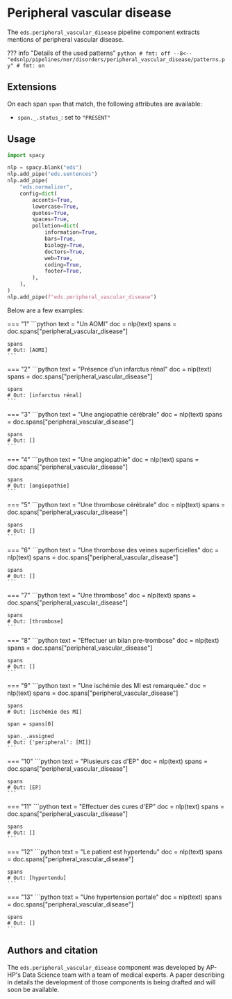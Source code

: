 # Peripheral vascular disease

The `eds.peripheral_vascular_disease` pipeline component extracts mentions of peripheral vascular disease.

??? info "Details of the used patterns"
    <!-- no-check -->
    ```python
    # fmt: off
    --8<-- "edsnlp/pipelines/ner/disorders/peripheral_vascular_disease/patterns.py"
    # fmt: on
    ```

## Extensions

On each span `span` that match, the following attributes are available:

- `span._.status_`: set to `"PRESENT"`

## Usage


```python
import spacy

nlp = spacy.blank("eds")
nlp.add_pipe("eds.sentences")
nlp.add_pipe(
    "eds.normalizer",
    config=dict(
        accents=True,
        lowercase=True,
        quotes=True,
        spaces=True,
        pollution=dict(
            information=True,
            bars=True,
            biology=True,
            doctors=True,
            web=True,
            coding=True,
            footer=True,
        ),
    ),
)
nlp.add_pipe(f"eds.peripheral_vascular_disease")
```

Below are a few examples:




=== "1"
    ```python
    text = "Un AOMI"
    doc = nlp(text)
    spans = doc.spans["peripheral_vascular_disease"]

    spans
    # Out: [AOMI]
    ```



=== "2"
    ```python
    text = "Présence d'un infarctus rénal"
    doc = nlp(text)
    spans = doc.spans["peripheral_vascular_disease"]

    spans
    # Out: [infarctus rénal]
    ```



=== "3"
    ```python
    text = "Une angiopathie cérébrale"
    doc = nlp(text)
    spans = doc.spans["peripheral_vascular_disease"]

    spans
    # Out: []
    ```



=== "4"
    ```python
    text = "Une angiopathie"
    doc = nlp(text)
    spans = doc.spans["peripheral_vascular_disease"]

    spans
    # Out: [angiopathie]
    ```



=== "5"
    ```python
    text = "Une thrombose cérébrale"
    doc = nlp(text)
    spans = doc.spans["peripheral_vascular_disease"]

    spans
    # Out: []
    ```



=== "6"
    ```python
    text = "Une thrombose des veines superficielles"
    doc = nlp(text)
    spans = doc.spans["peripheral_vascular_disease"]

    spans
    # Out: []
    ```



=== "7"
    ```python
    text = "Une thrombose"
    doc = nlp(text)
    spans = doc.spans["peripheral_vascular_disease"]

    spans
    # Out: [thrombose]
    ```



=== "8"
    ```python
    text = "Effectuer un bilan pre-trombose"
    doc = nlp(text)
    spans = doc.spans["peripheral_vascular_disease"]

    spans
    # Out: []
    ```



=== "9"
    ```python
    text = "Une ischémie des MI est remarquée."
    doc = nlp(text)
    spans = doc.spans["peripheral_vascular_disease"]

    spans
    # Out: [ischémie des MI]

    span = spans[0]

    span._.assigned
    # Out: {'peripheral': [MI]}
    ```



=== "10"
    ```python
    text = "Plusieurs cas d'EP"
    doc = nlp(text)
    spans = doc.spans["peripheral_vascular_disease"]

    spans
    # Out: [EP]
    ```



=== "11"
    ```python
    text = "Effectuer des cures d'EP"
    doc = nlp(text)
    spans = doc.spans["peripheral_vascular_disease"]

    spans
    # Out: []
    ```



=== "12"
    ```python
    text = "Le patient est hypertendu"
    doc = nlp(text)
    spans = doc.spans["peripheral_vascular_disease"]

    spans
    # Out: [hypertendu]
    ```



=== "13"
    ```python
    text = "Une hypertension portale"
    doc = nlp(text)
    spans = doc.spans["peripheral_vascular_disease"]

    spans
    # Out: []
    ```

## Authors and citation

The `eds.peripheral_vascular_disease` component was developed by AP-HP's Data Science team with a team of medical experts. A paper describing in details the development of those components is being drafted and will soon be available.
